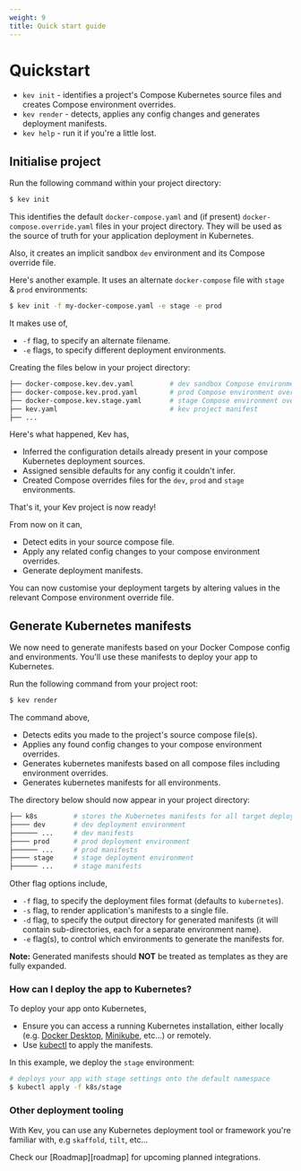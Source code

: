 ```yaml
---
weight: 9
title: Quick start guide
---
```


# Quickstart

- `kev init` - identifies a project's Compose Kubernetes source files and creates Compose environment overrides.
- `kev render` - detects, applies any config changes and generates deployment manifests.
- `kev help` - run it if you're a little lost.

## Initialise project

Run the following command within your project directory:

```sh
$ kev init
```

This identifies the default `docker-compose.yaml` and (if present) `docker-compose.override.yaml` files in your project directory. They will be used as the source of truth for your application deployment in Kubernetes.

Also, it creates an implicit sandbox `dev` environment and its Compose override file.

Here's another example. It uses an alternate `docker-compose` file with `stage` & `prod` environments:

```sh
$ kev init -f my-docker-compose.yaml -e stage -e prod
```

It makes use of,
- `-f` flag, to specify an alternate filename.
- `-e` flags, to specify different deployment environments.

Creating the files below in your project directory:

```sh
├── docker-compose.kev.dev.yaml         # dev sandbox Compose environment override file
├── docker-compose.kev.prod.yaml        # prod Compose environment override file
├── docker-compose.kev.stage.yaml       # stage Compose environment override file
├── kev.yaml                            # kev project manifest
├── ...
```

Here's what happened, Kev has,
- Inferred the configuration details already present in your compose Kubernetes deployment sources.
- Assigned sensible defaults for any config it couldn't infer.
- Created Compose overrides files for the `dev`, `prod` and `stage` environments.

That's it, your Kev project is now ready!

From now on it can,
- Detect edits in your source compose file.
- Apply any related config changes to your compose environment overrides.
- Generate deployment manifests.

You can now customise your deployment targets by altering values in the relevant Compose environment override file.

## Generate Kubernetes manifests

We now need to generate manifests based on your Docker Compose config and environments. You'll use these manifests to deploy your app to Kubernetes.

Run the following command from your project root:

```sh
$ kev render
```

The command above,
- Detects edits you made to the project's source compose file(s).
- Applies any found config changes to your compose environment overrides.
- Generates kubernetes manifests based on all compose files including environment overrides.
- Generates kubernetes manifests for all environments.

The directory below should now appear in your project directory:

```sh
├── k8s         # stores the Kubernetes manifests for all target deployment environments.
├──── dev       # dev deployment environment
├────── ...     # dev manifests
├──── prod      # prod deployment environment
├────── ...     # prod manifests
├──── stage     # stage deployment environment
├────── ...     # stage manifests
```

Other flag options include,
- `-f` flag, to specify the deployment files format (defaults to `kubernetes`).
- `-s` flag, to render application's manifests to a single file.
- `-d` flag, to specify the output directory for generated manifests (it will contain sub-directories, each for a separate environment name).
- `-e` flag(s), to control which environments to generate the manifests for.

**Note:** Generated manifests should **NOT** be treated as templates as they are fully expanded.

### How can I deploy the app to Kubernetes?

To deploy your app onto Kubernetes,
- Ensure you can access a running Kubernetes installation, either locally (e.g. [Docker Desktop](https://docs.docker.com/desktop/), [Minikube](https://kubernetes.io/docs/tasks/tools/install-minikube/), etc...) or remotely.
- Use [kubectl](https://kubernetes.io/docs/tasks/tools/install-kubectl/) to apply the manifests.

In this example, we deploy the `stage` environment:

```sh
# deploys your app with stage settings onto the default namespace
$ kubectl apply -f k8s/stage
```

### Other deployment tooling

With Kev, you can use any Kubernetes deployment tool or framework you're familiar with, e.g `skaffold`, `tilt`, etc...

Check our [Roadmap][roadmap] for upcoming planned integrations.
